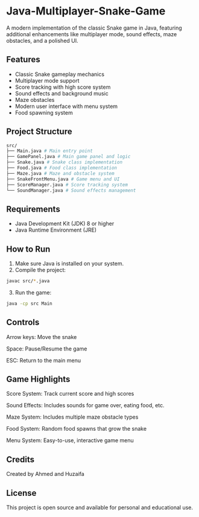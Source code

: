 # Java-Multiplayer-Snake-Game

A modern implementation of the classic Snake game in Java, featuring additional enhancements like multiplayer mode, sound effects, maze obstacles, and a polished UI.

##  Features

-  Classic Snake gameplay mechanics  
-  Multiplayer mode support  
-  Score tracking with high score system  
-  Sound effects and background music  
-  Maze obstacles  
-  Modern user interface with menu system  
-  Food spawning system  

##  Project Structure

```bash
src/
├── Main.java # Main entry point
├── GamePanel.java # Main game panel and logic
├── Snake.java # Snake class implementation
├── Food.java # Food class implementation
├── Maze.java # Maze and obstacle system
├── SnakeFrontMenu.java # Game menu and UI
├── ScoreManager.java # Score tracking system
└── SoundManager.java # Sound effects management

```

##  Requirements

- Java Development Kit (JDK) 8 or higher  
- Java Runtime Environment (JRE)

##  How to Run

1. Make sure Java is installed on your system.
2. Compile the project:

```bash
javac src/*.java
```

3. Run the game:

```bash
java -cp src Main
```

## Controls

Arrow keys: Move the snake

Space: Pause/Resume the game

ESC: Return to the main menu


## Game Highlights

Score System: Track current score and high scores

Sound Effects: Includes sounds for game over, eating food, etc.

Maze System: Includes multiple maze obstacle types

Food System: Random food spawns that grow the snake

Menu System: Easy-to-use, interactive game menu

## Credits
Created by Ahmed and Huzaifa

## License
This project is open source and available for personal and educational use.
